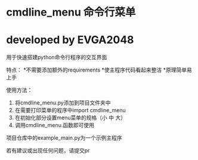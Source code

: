 # cmdline_menu 命令行菜单
# developed by EVGA2048
用于快速搭建python命令行程序的交互界面

特点：
*不需要添加额外的requirements
*使主程序代码看起来整洁
*原理简单易上手

使用方法：
1. 将cmdline_menu.py添加到项目文件夹中
2. 在需要打印菜单的程序中import cmdline_menu
3. 在初始化部分设置menu菜单的规格（小 中 大）
4. 调用cmdline_menu.函数即可使用

项目仓库中的example_main.py为一个示例主程序

若有建议或出现任何问题，请提交pr
